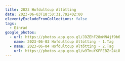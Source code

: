 ```yaml
---
title: 2023 Hofdultcup Altötting
date: 2023-06-03T18:50:31.792+02:00
eleventyExcludeFromCollections: false
tags:
  - Einrad
google_photos:
  - url: https://photos.app.goo.gl/JDZEhF28mMN4jf9b6
    name: 2023-06-03 Hofdultcup Altötting - 1.Tag
  - name: 2023-06-04 Hofdultcup Altötting - 2.Tag
    url: https://photos.app.goo.gl/w9TnuYKFFEBZr24i8
---
```

